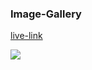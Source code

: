 ### Image-Gallery

[live-link](https://mr-image-gallery.netlify.app/)

<img src="https://i.ibb.co/C9ddgsW/gallery.png" />
